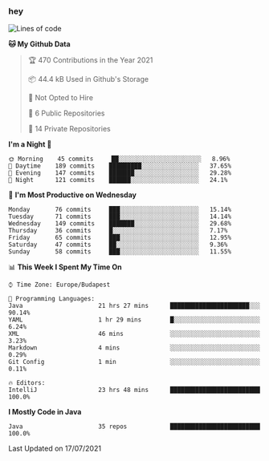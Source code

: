 ### hey

<!--START_SECTION:waka-->
![Lines of code](https://img.shields.io/badge/From%20Hello%20World%20I%27ve%20Written-61033%20lines%20of%20code-blue)

**🐱 My Github Data** 

> 🏆 470 Contributions in the Year 2021
 > 
> 📦 44.4 kB Used in Github's Storage 
 > 
> 🚫 Not Opted to Hire
 > 
> 📜 6 Public Repositories 
 > 
> 🔑 14 Private Repositories  
 > 
**I'm a Night 🦉** 

```text
🌞 Morning    45 commits     ██░░░░░░░░░░░░░░░░░░░░░░░   8.96% 
🌆 Daytime    189 commits    █████████░░░░░░░░░░░░░░░░   37.65% 
🌃 Evening    147 commits    ███████░░░░░░░░░░░░░░░░░░   29.28% 
🌙 Night      121 commits    ██████░░░░░░░░░░░░░░░░░░░   24.1%

```
📅 **I'm Most Productive on Wednesday** 

```text
Monday       76 commits     ███░░░░░░░░░░░░░░░░░░░░░░   15.14% 
Tuesday      71 commits     ███░░░░░░░░░░░░░░░░░░░░░░   14.14% 
Wednesday    149 commits    ███████░░░░░░░░░░░░░░░░░░   29.68% 
Thursday     36 commits     █░░░░░░░░░░░░░░░░░░░░░░░░   7.17% 
Friday       65 commits     ███░░░░░░░░░░░░░░░░░░░░░░   12.95% 
Saturday     47 commits     ██░░░░░░░░░░░░░░░░░░░░░░░   9.36% 
Sunday       58 commits     ███░░░░░░░░░░░░░░░░░░░░░░   11.55%

```


📊 **This Week I Spent My Time On** 

```text
⌚︎ Time Zone: Europe/Budapest

💬 Programming Languages: 
Java                     21 hrs 27 mins      ██████████████████████░░░   90.14% 
YAML                     1 hr 29 mins        █░░░░░░░░░░░░░░░░░░░░░░░░   6.24% 
XML                      46 mins             ░░░░░░░░░░░░░░░░░░░░░░░░░   3.23% 
Markdown                 4 mins              ░░░░░░░░░░░░░░░░░░░░░░░░░   0.29% 
Git Config               1 min               ░░░░░░░░░░░░░░░░░░░░░░░░░   0.11%

🔥 Editors: 
IntelliJ                 23 hrs 48 mins      █████████████████████████   100.0%

```

**I Mostly Code in Java** 

```text
Java                     35 repos            █████████████████████████   100.0%

```



 Last Updated on 17/07/2021
<!--END_SECTION:waka-->

